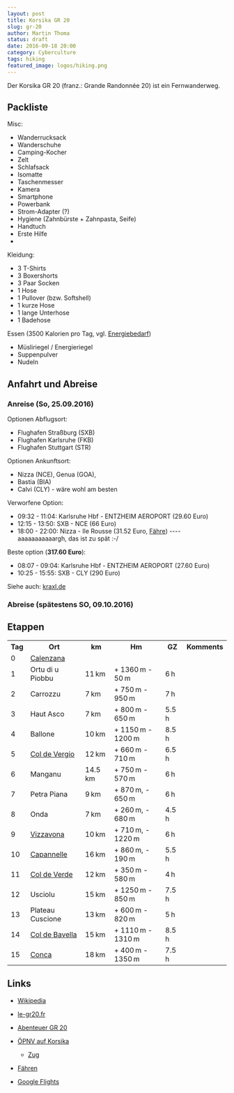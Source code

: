```yaml
---
layout: post
title: Korsika GR 20
slug: gr-20
author: Martin Thoma
status: draft
date: 2016-09-18 20:00
category: Cyberculture
tags: hiking
featured_image: logos/hiking.png
---
```

Der Korsika GR 20 (franz.: Grande Randonnée 20) ist ein Fernwanderweg.


## Packliste

Misc:

* Wanderrucksack
* Wanderschuhe
* Camping-Kocher
* Zelt
* Schlafsack
* Isomatte
* Taschenmesser
* Kamera
* Smartphone
* Powerbank
* Strom-Adapter (?)
* Hygiene (Zahnbürste + Zahnpasta, Seife)
* Handtuch
* Erste Hilfe
* 

Kleidung:

* 3 T-Shirts
* 3 Boxershorts
* 3 Paar Socken
* 1 Hose
* 1 Pullover (bzw. Softshell)
* 1 kurze Hose
* 1 lange Unterhose
* 1 Badehose

Essen (3500 Kalorien pro Tag, vgl. [Energiebedarf](http://www.ernaehrung.de/berechnungen/energiebedarf.php))

* Müsliriegel / Energieriegel
* Suppenpulver
* Nudeln


## Anfahrt und Abreise

### Anreise (So, 25.09.2016)

Optionen Abflugsort:

* Flughafen Straßburg (SXB)
* Flughafen Karlsruhe (FKB)
* Flughafen Stuttgart (STR)

Optionen Ankunftsort:

* Nizza (NCE), Genua (GOA), 
* Bastia (BIA)
* Calvi (CLY) - wäre wohl am besten

Verworfene Option:

* 09:32 - 11:04: Karlsruhe Hbf - ENTZHEIM AEROPORT (29.60 Euro)
* 12:15 - 13:50: SXB - NCE (66 Euro)
* 18:00 - 22:00: Nizza - Ile Rousse (31.52 Euro, [Fähre](https://www.corsica-ferries.co.uk/resa/#/crossing/1/mainland-corsica-25-september-2016/)) ---- aaaaaaaaaaargh, das ist zu spät :-/

Beste option (**317.60 Euro**):

* 08:07 - 09:04: Karlsruhe Hbf - ENTZHEIM AEROPORT (27.60 Euro)
* 10:25 - 15:55: SXB - CLY (290 Euro)

Siehe auch: [kraxl.de](http://www.kraxl.de/GR-20-01.html)


### Abreise (spätestens SO, 09.10.2016)

## Etappen

<table>
    <tr>
        <th>Tag</th>
        <th>Ort</th>
        <th>km</th>
        <th>Hm</th>
        <th>GZ</th>
        <th>Komments</th>
    </tr>
    <tr>
        <td>0</td>
        <td><a href="https://de.wikipedia.org/wiki/Calenzana">Calenzana</a></td>
        <td></td>
        <td></td>
        <td></td>
        <td></td>
    </tr>
    <tr>
        <td>1</td>
        <td>Ortu di u Piobbu</td>
        <td>11&thinsp;km</td>
        <td>+ 1360&thinsp;m - 50&thinsp;m</td>
        <td>6&thinsp;h</td>
        <td></td>
    </tr>
    <tr>
        <td>2</td>
        <td>Carrozzu</td>
        <td>7&thinsp;km</td>
        <td>+ 750&thinsp;m - 950&thinsp;m</td>
        <td>7&thinsp;h</td>
        <td></td>
    </tr>
    <tr>
        <td>3</td>
        <td>Haut Asco</td>
        <td>7&thinsp;km</td>
        <td>+ 800&thinsp;m - 650&thinsp;m</td>
        <td>5.5&thinsp;h</td>
        <td></td>
    </tr>
    <tr>
        <td>4</td>
        <td>Ballone</td>
        <td>10&thinsp;km</td>
        <td>+ 1150&thinsp;m - 1200&thinsp;m</td>
        <td>8.5&thinsp;h</td>
        <td></td>
    </tr>
    <tr>
        <td>5</td>
        <td><a href="https://de.wikipedia.org/wiki/Col_de_Vergio">Col de Vergio</a></td>
        <td>12&thinsp;km</td>
        <td>+ 660&thinsp;m - 710&thinsp;m</td>
        <td>6.5&thinsp;h</td>
        <td></td>
    </tr>
    <tr>
        <td>6</td>
        <td>Manganu</td>
        <td>14.5&thinsp;km</td>
        <td>+ 750&thinsp;m - 570&thinsp;m</td>
        <td>6&thinsp;h</td>
        <td></td>
    </tr>
    <tr>
        <td>7</td>
        <td>Petra Piana</td>
        <td>9&thinsp;km</td>
        <td>+ 870&thinsp;m, - 650&thinsp;m</td>
        <td>6&thinsp;h</td>
        <td></td>
    </tr>
    <tr>
        <td>8</td>
        <td>Onda</td>
        <td>7&thinsp;km</td>
        <td>+ 260&thinsp;m, - 680&thinsp;m</td>
        <td>4.5&thinsp;h</td>
        <td></td>
    </tr>
    <tr>
        <td>9</td>
        <td><a href="https://de.wikipedia.org/wiki/Vizzavona">Vizzavona</a></td>
        <td>10&thinsp;km</td>
        <td>+ 710&thinsp;m, - 1220&thinsp;m</td>
        <td>6&thinsp;h</td>
        <td></td>
    </tr>
    <tr>
        <td>10</td>
        <td><a href="https://fr.wikipedia.org/wiki/Capannelle">Capannelle</a></td>
        <td>16&thinsp;km</td>
        <td>+ 860&thinsp;m, - 190&thinsp;m</td>
        <td>5.5&thinsp;h</td>
        <td></td>
    </tr>
    <tr>
        <td>11</td>
        <td><a href="https://fr.wikipedia.org/wiki/Col_de_Verde">Col de Verde</a></td>
        <td>12&thinsp;km</td>
        <td>+ 350&thinsp;m - 580&thinsp;m</td>
        <td>4&thinsp;h</td>
        <td></td>
    </tr>
    <tr>
        <td>12</td>
        <td>Usciolu</td>
        <td>15&thinsp;km</td>
        <td>+ 1250&thinsp;m - 850&thinsp;m</td>
        <td>7.5&thinsp;h</td>
        <td></td>
    </tr>
    <tr>
        <td>13</td>
        <td>Plateau Cuscione</td>
        <td>13&thinsp;km</td>
        <td>+ 600&thinsp;m - 820&thinsp;m</td>
        <td>5&thinsp;h</td>
        <td></td>
    </tr>
    <tr>
        <td>14</td>
        <td><a href="https://de.wikipedia.org/wiki/Col_de_Bavella">Col de Bavella</a></td>
        <td>15&thinsp;km</td>
        <td>+ 1110&thinsp;m - 1310&thinsp;m</td>
        <td>8.5&thinsp;h</td>
        <td></td>
    </tr>
    <tr>
        <td>15</td>
        <td><a href="https://de.wikipedia.org/wiki/Conca_(Korsika)">Conca</a></td>
        <td>18&thinsp;km</td>
        <td>+ 400&thinsp;m - 1350&thinsp;m</td>
        <td>7.5&thinsp;h</td>
        <td></td>
    </tr>
</table>


## Links

* [Wikipedia](https://de.wikipedia.org/wiki/GR_20)
* [le-gr20.fr](http://www.le-gr20.fr/)
* [Abenteuer GR 20](http://www.abenteuer-gr20.de/)

* [ÖPNV auf Korsika](https://www.rome2rio.com/de/s/L-%C3%8Ele-Rousse/Calvi-Frankreich)
    * [Zug](http://train-corse.com/les-horaires)
* [Fähren](https://www.corsica-ferries.co.uk/resa/#/crossing/1/mainland-corsica-25-september-2016/)
* [Google Flights](https://www.google.de/flights/)
